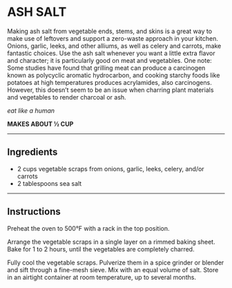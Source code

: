 # ASH SALT

Making ash salt from vegetable ends, stems, and skins is a great way to make use of leftovers and support a zero-waste approach in your kitchen. Onions, garlic, leeks, and other alliums, as well as celery and carrots, make fantastic choices. Use the ash salt whenever you want a little extra flavor and character; it is particularly good on meat and vegetables. One note: Some studies have found that grilling meat can produce a carcinogen known as polycyclic aromatic hydrocarbon, and cooking starchy foods like potatoes at high temperatures produces acrylamides, also carcinogens. However, this doesn’t seem to be an issue when charring plant materials and vegetables to render charcoal or ash.

*eat like a human*

**MAKES ABOUT ½ CUP**

---

## Ingredients

- 2 cups vegetable scraps from onions, garlic, leeks, celery, and/or carrots
- 2 tablespoons sea salt

---

## Instructions

Preheat the oven to 500°F with a rack in the top position.

Arrange the vegetable scraps in a single layer on a rimmed baking sheet. Bake for 1 to 2 hours, until the vegetables are completely charred.

Fully cool the vegetable scraps. Pulverize them in a spice grinder or blender and sift through a fine-mesh sieve. Mix with an equal volume of salt. Store in an airtight container at room temperature, up to several months.

